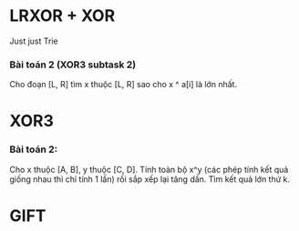# LRXOR + XOR
Just just Trie

### Bài toán 2 (XOR3 subtask 2)
Cho đoạn [L, R] tìm x thuộc [L, R] sao cho x ^ a[i] là lớn nhất.

# XOR3

### Bài toán 2:
Cho x thuộc [A, B], y thuộc [C, D]. Tính toàn bộ x^y (các phép tính kết quả giống nhau thì chỉ tính 1 lần) rồi sắp xếp lại tăng dần. Tìm kết quả lớn thứ k.

# GIFT
<!--stackedit_data:
eyJoaXN0b3J5IjpbMTY5OTE0ODIwOCw4MTY1Mzc2MDUsLTM0MT
M2NjQ4MywtNTMxMzY1NjgzLDE3MTc1NDAwOTMsMzU4MjM3MTk3
LC0xNDI4MjQ2NjQwLDExMzQ4NTQxOTgsMTYzMDM0NzcxNCwxMz
k3OTcyODA0LDExOTUxMzQwMTEsMTkxNzcwMzE4MF19
-->